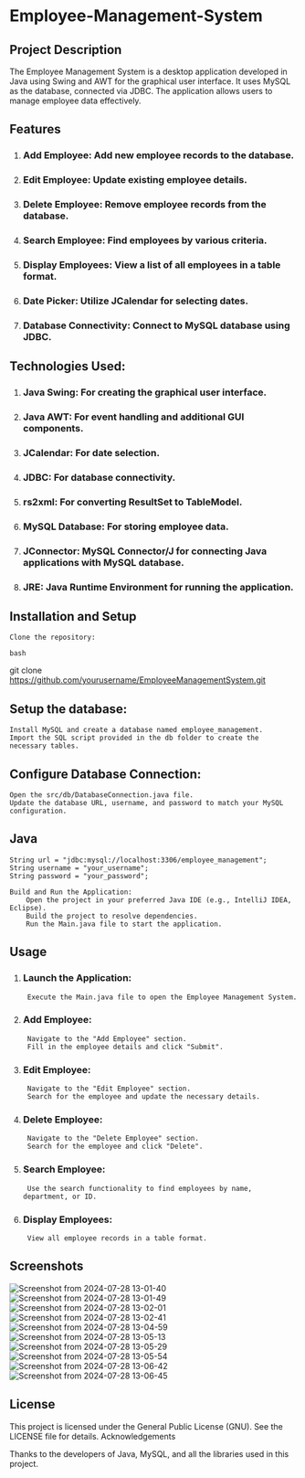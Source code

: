 # Employee-Management-System

## Project Description

The Employee Management System is a desktop application developed in Java using Swing and AWT for the graphical user interface. It uses MySQL as the database, connected via JDBC. The application allows users to manage employee data effectively.

## Features

 1) ### Add Employee: Add new employee records to the database.
 2) ### Edit Employee: Update existing employee details.
 3) ### Delete Employee: Remove employee records from the database.
 4) ### Search Employee: Find employees by various criteria.
 5) ### Display Employees: View a list of all employees in a table format.
 6) ### Date Picker: Utilize JCalendar for selecting dates.
 7) ### Database Connectivity: Connect to MySQL database using JDBC.

## Technologies Used:

1) ### Java Swing: For creating the graphical user interface.
2) ### Java AWT: For event handling and additional GUI components.
3) ### JCalendar: For date selection.
4) ### JDBC: For database connectivity.
5) ### rs2xml: For converting ResultSet to TableModel.
6) ### MySQL Database: For storing employee data.
7) ### JConnector: MySQL Connector/J for connecting Java applications with MySQL database.
8) ### JRE: Java Runtime Environment for running the application.

## Installation and Setup

    Clone the repository:

    bash

git clone https://github.com/yourusername/EmployeeManagementSystem.git

## Setup the database:

    Install MySQL and create a database named employee_management.
    Import the SQL script provided in the db folder to create the necessary tables.

## Configure Database Connection:

    Open the src/db/DatabaseConnection.java file.
    Update the database URL, username, and password to match your MySQL configuration.

## Java

    String url = "jdbc:mysql://localhost:3306/employee_management";
    String username = "your_username";
    String password = "your_password";

    Build and Run the Application:
        Open the project in your preferred Java IDE (e.g., IntelliJ IDEA, Eclipse).
        Build the project to resolve dependencies.
        Run the Main.java file to start the application.

## Usage

1) ### Launch the Application:
        Execute the Main.java file to open the Employee Management System.
2) ### Add Employee:
        Navigate to the "Add Employee" section.
        Fill in the employee details and click "Submit".
3) ### Edit Employee:
        Navigate to the "Edit Employee" section.
        Search for the employee and update the necessary details.
4) ### Delete Employee:
        Navigate to the "Delete Employee" section.
        Search for the employee and click "Delete".
5) ### Search Employee:
        Use the search functionality to find employees by name, department, or ID.
6) ### Display Employees:
        View all employee records in a table format.

## Screenshots

   ![Screenshot from 2024-07-28 13-01-40](https://github.com/user-attachments/assets/43acbc77-f5d9-49ee-8e9c-e1f76b36b346)
   ![Screenshot from 2024-07-28 13-01-49](https://github.com/user-attachments/assets/74298293-930d-4c47-8213-0ee1d1dc600b)
   ![Screenshot from 2024-07-28 13-02-01](https://github.com/user-attachments/assets/dd94378a-b9b6-4ffc-a135-688ac6d5aa59)
   ![Screenshot from 2024-07-28 13-02-41](https://github.com/user-attachments/assets/2f09cf30-df37-48d5-a45a-f2e853d74301)
   ![Screenshot from 2024-07-28 13-04-59](https://github.com/user-attachments/assets/06ade747-c33f-40ba-a509-2b246a56c708)
   ![Screenshot from 2024-07-28 13-05-13](https://github.com/user-attachments/assets/489ece33-dc45-410d-8a73-85cff059b590)
   ![Screenshot from 2024-07-28 13-05-29](https://github.com/user-attachments/assets/9e0c2231-f6ea-4217-8ddf-e14f897bf528)
   ![Screenshot from 2024-07-28 13-05-54](https://github.com/user-attachments/assets/97a360f9-12db-49f0-b5b9-1d22cf644caf)
   ![Screenshot from 2024-07-28 13-06-42](https://github.com/user-attachments/assets/82988db0-72a0-4316-b752-af367b103128)
   ![Screenshot from 2024-07-28 13-06-45](https://github.com/user-attachments/assets/f4e219ae-82a0-46bf-a8a7-5215aed597ad)

    

## License

This project is licensed under the General Public License (GNU). See the LICENSE file for details.
Acknowledgements

Thanks to the developers of Java, MySQL, and all the libraries used in this project.
